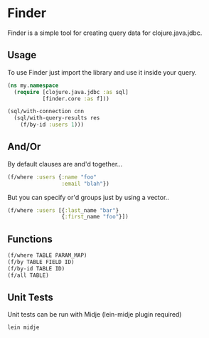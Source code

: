 
Finder
======

Finder is a simple tool for creating query data for clojure.java.jdbc.

Usage
-----

To use Finder just import the library and use it inside your query.

```clojure
(ns my.namespace
  (require [clojure.java.jdbc :as sql]
           [finder.core :as f]))

(sql/with-connection cnn
  (sql/with-query-results res
    (f/by-id :users 1)))
```

And/Or
------

By default clauses are and'd together...

```clojure
(f/where :users {:name "foo"
                 :email "blah"})
```

But you can specify or'd groups just by using a vector..

```clojure
(f/where :users [{:last_name "bar"}
                 {:first_name "foo"}])
```

Functions
---------

```clojure
(f/where TABLE PARAM_MAP)
(f/by TABLE FIELD ID)
(f/by-id TABLE ID)
(f/all TABLE)
```

Unit Tests
----------

Unit tests can be run with Midje (lein-midje plugin required)

```
lein midje
```


